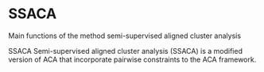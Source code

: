 # SSACA
Main functions of the method semi-supervised aligned cluster analysis

SSACA 
Semi-supervised aligned cluster analysis (SSACA) is a modified version of ACA that incorporate pairwise constraints to the ACA framework.
